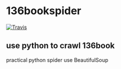 # 136bookspider
[![Travis](https://img.shields.io/travis/rust-lang/rust.svg)]()

## use python to crawl 136book

practical python spider use BeautifulSoup
